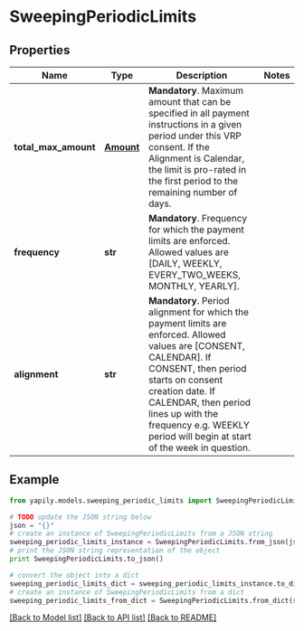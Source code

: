 # SweepingPeriodicLimits


## Properties
Name | Type | Description | Notes
------------ | ------------- | ------------- | -------------
**total_max_amount** | [**Amount**](Amount.md) | __Mandatory__. Maximum amount that can be specified in all payment instructions in a given period under this VRP consent. If the Alignment is Calendar, the limit is pro-rated in the first period to the remaining number of days. | 
**frequency** | **str** | __Mandatory__. Frequency for which the payment limits are enforced. Allowed values are [DAILY, WEEKLY, EVERY_TWO_WEEKS, MONTHLY, YEARLY]. | 
**alignment** | **str** | __Mandatory__. Period alignment for which the payment limits are enforced. Allowed values are [CONSENT, CALENDAR]. If CONSENT, then period starts on consent creation date. If CALENDAR, then period lines up with the frequency e.g. WEEKLY period will begin at start of the week in question. | 

## Example

```python
from yapily.models.sweeping_periodic_limits import SweepingPeriodicLimits

# TODO update the JSON string below
json = "{}"
# create an instance of SweepingPeriodicLimits from a JSON string
sweeping_periodic_limits_instance = SweepingPeriodicLimits.from_json(json)
# print the JSON string representation of the object
print SweepingPeriodicLimits.to_json()

# convert the object into a dict
sweeping_periodic_limits_dict = sweeping_periodic_limits_instance.to_dict()
# create an instance of SweepingPeriodicLimits from a dict
sweeping_periodic_limits_from_dict = SweepingPeriodicLimits.from_dict(sweeping_periodic_limits_dict)
```
[[Back to Model list]](../README.md#documentation-for-models) [[Back to API list]](../README.md#documentation-for-api-endpoints) [[Back to README]](../README.md)


